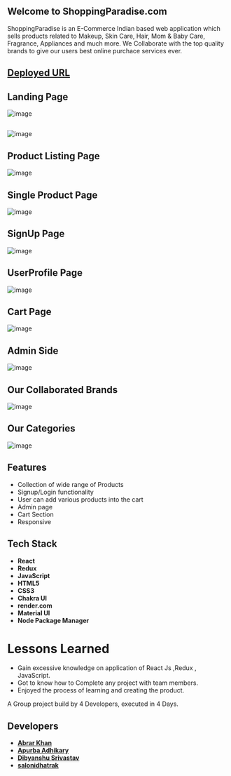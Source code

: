 ## Welcome to ShoppingParadise.com

ShoppingParadise is an E-Commerce Indian based web application which sells products related to Makeup, Skin Care, Hair, Mom & Baby Care, Fragrance, Appliances and much more. We Collaborate with the top quality brands to give our users best online purchace services ever. 

## [Deployed URL](https://shopingparadise.vercel.app/)

## Landing Page 

![image](https://user-images.githubusercontent.com/103938174/201518169-68c77bdd-06c2-44cc-80d4-f4cf0a5981b7.png)

## 
![image](https://user-images.githubusercontent.com/103938174/201505966-0ffa2c22-c2fe-4507-abd3-fc54f39b2d17.png)


## Product Listing Page 

![image](https://user-images.githubusercontent.com/103938174/201505989-2d6b4b32-e2bf-43d4-9db9-facf5a18c992.png)




## Single Product Page 

![image](https://user-images.githubusercontent.com/103938174/201506001-7be2b701-b6bf-49d0-8b2c-57f56d9126ce.png)




## SignUp Page 

![image](https://user-images.githubusercontent.com/103938174/201489047-6dc7a3af-471a-47da-8fc4-17d93721d87c.png)




## UserProfile Page 

![image](https://user-images.githubusercontent.com/103938174/201506024-4044cc40-5881-43ca-aee9-6be3cab4d34e.png)




## Cart Page

![image](https://user-images.githubusercontent.com/103938174/201506046-54e5ed6d-9957-4432-8af9-89db3c9d9250.png)




## Admin Side 

![image](https://user-images.githubusercontent.com/103938174/201489262-0ce000a0-7dc1-498b-8f5f-90f4f354a96a.png)




## Our Collaborated Brands    

![image](https://user-images.githubusercontent.com/103938174/201489330-3ac9b30c-88f5-4d8b-8dbd-21a7e501b67e.png)





## Our Categories 

![image](https://user-images.githubusercontent.com/103938174/201489365-a3fa993b-ce8d-4319-9a2d-83619ca577e7.png)

## Features

- Collection of wide range of Products
- Signup/Login functionality
- User can add various products into the cart
- Admin page
- Cart Section 
- Responsive 

## Tech Stack 
- **React**
- **Redux**
- **JavaScript**
- **HTML5**
- **CSS3**
- **Chakra UI**
- **render.com**
- **Material UI**
- **Node Package Manager**

# Lessons Learned

- Gain excessive knowledge on application of React Js ,Redux , JavaScript.
- Got to know how to Complete any project with team members.
- Enjoyed the process of learning and creating the product.

A Group project build by 4 Developers, executed in 4 Days.

## Developers
- **[Abrar Khan](https://github.com/heyabrar)**
- **[Apurba Adhikary](https://github.com/itsApurba)**
- **[Dibyanshu Srivastav](https://github.com/sdibyanshu)**
- **[salonidhatrak](https://github.com/salonidhatrak)**

